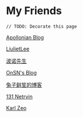 # My Friends

```
// TODO: Decorate this page
```

[Apollonian Blog](https://apollozhu.github.io)

[LiulietLee](https://space.bilibili.com/4056345)

[波诺先生](http://shallweitalk.com)

[OnSN's Blog](https://onsn.tk)

[兔子鲜笙的博客](https://blog.tuzi.moe)

[131 Netrvin](https://131.re)

[Karl Zeo](https://mikulove.com/)